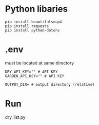 # Python libaries

```
pip install beautifulsoup4
pip install requests
pip install python-dotenv
```

# .env

must be located at same directory

```
DRY_API_KEY="" # API KEY
GARDEN_API_KEY="" # API KEY

OUTPUT_DIR= # output directory (relative)
```

# Run

dry_list.py
